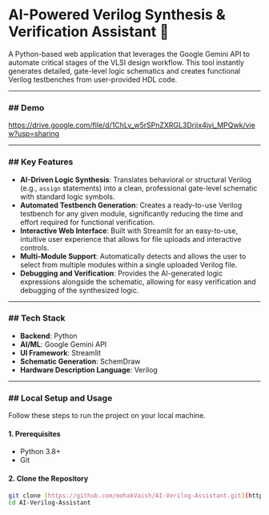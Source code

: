 # AI-Powered Verilog Synthesis & Verification Assistant 🤖

A Python-based web application that leverages the Google Gemini API to automate critical stages of the VLSI design workflow. This tool instantly generates detailed, gate-level logic schematics and creates functional Verilog testbenches from user-provided HDL code.

---

### ## Demo

https://drive.google.com/file/d/1ChLv_w5rSPnZXRGL3Drjix4jvi_MPQwk/view?usp=sharing

---

### ## Key Features

-   **AI-Driven Logic Synthesis**: Translates behavioral or structural Verilog (e.g., `assign` statements) into a clean, professional gate-level schematic with standard logic symbols.
-   **Automated Testbench Generation**: Creates a ready-to-use Verilog testbench for any given module, significantly reducing the time and effort required for functional verification.
-   **Interactive Web Interface**: Built with Streamlit for an easy-to-use, intuitive user experience that allows for file uploads and interactive controls.
-   **Multi-Module Support**: Automatically detects and allows the user to select from multiple modules within a single uploaded Verilog file.
-   **Debugging and Verification**: Provides the AI-generated logic expressions alongside the schematic, allowing for easy verification and debugging of the synthesized logic.

---

### ## Tech Stack

-   **Backend**: Python
-   **AI/ML**: Google Gemini API
-   **UI Framework**: Streamlit
-   **Schematic Generation**: SchemDraw
-   **Hardware Description Language**: Verilog

---

### ## Local Setup and Usage

Follow these steps to run the project on your local machine.

#### **1. Prerequisites**

-   Python 3.8+
-   Git

#### **2. Clone the Repository**

```bash
git clone [https://github.com/mohakVaish/AI-Verilog-Assistant.git](https://github.com/YOUR_USERNAME/AI-Verilog-Assistant.git)
cd AI-Verilog-Assistant
